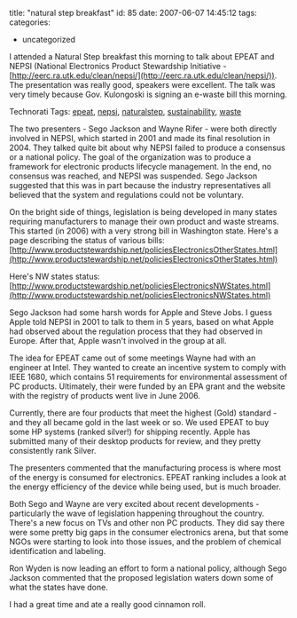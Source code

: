 title: "natural step breakfast"
id: 85
date: 2007-06-07 14:45:12
tags: 
categories: 
- uncategorized

I attended a Natural Step breakfast this morning to talk about EPEAT and NEPSI (National Electronics Product Stewardship Initiative - [http://eerc.ra.utk.edu/clean/nepsi/](http://eerc.ra.utk.edu/clean/nepsi/)). The presentation was really good, speakers were excellent. The talk was very timely because Gov. Kulongoski is signing an e-waste bill this morning.
<!-- technorati tags start -->

Technorati Tags: [epeat](http://www.technorati.com/tag/epeat), [nepsi](http://www.technorati.com/tag/nepsi), [naturalstep](http://www.technorati.com/tag/naturalstep), [sustainability](http://www.technorati.com/tag/sustainability), [waste](http://www.technorati.com/tag/waste)
<!-- technorati tags end -->
<!--more-->
The two presenters - Sego Jackson and Wayne Rifer - were both directly involved in NEPSI, which started in 2001 and made its final resolution in 2004\. They talked quite bit about why NEPSI failed to produce a consensus or a national policy. The goal of the organization was to produce a framework for electronic products lifecycle management. In the end, no consensus was reached, and NEPSI was suspended. Sego Jackson suggested that this was in part because the industry representatives all believed that the system and regulations could not be voluntary.

On the bright side of things, legislation is being developed in many states requiring manufacturers to manage their own product and waste streams. This started (in 2006) with a very strong bill in Washington state. Here's a page describing the status of various bills: 
[http://www.productstewardship.net/policiesElectronicsOtherStates.html](http://www.productstewardship.net/policiesElectronicsOtherStates.html)

Here's NW states status:
[http://www.productstewardship.net/policiesElectronicsNWStates.html](http://www.productstewardship.net/policiesElectronicsNWStates.html)

Sego Jackson had some harsh words for Apple and Steve Jobs. I guess Apple told NEPSI in 2001 to talk to them in 5 years, based on what Apple had observed about the regulation process that they had observed in Europe. After that, Apple wasn't involved in the group at all.

The idea for EPEAT came out of some meetings Wayne had with an engineer at Intel. They wanted to create an incentive system to comply with IEEE 1680, which contains 51 requirements for environmental assessment of PC products. Ultimately, their were funded by an EPA grant and the website with the registry of products went live in June 2006.

Currently, there are four products that meet the highest (Gold) standard - and they all became gold in the last week or so.  We used EPEAT to buy some HP systems (ranked silver!) for shipping recently. Apple has submitted many of their desktop products for review, and they pretty consistently rank Silver.

The presenters commented that the manufacturing process is where most of the energy is consumed for electronics. EPEAT ranking includes a look at the energy efficiency of the device while being used, but is much broader.

Both Sego and Wayne are very excited about recent developments - particularly the wave of legislation happening throughout the country. There's a new focus on TVs and other non PC products. They did say there were some pretty big gaps in the consumer electronics arena, but that some NGOs were starting to look into those issues, and the problem of chemical identification and labeling.

Ron Wyden is now leading an effort to form a national policy, although Sego Jackson commented that the proposed legislation waters down some of what the states have done.

I had a great time and ate a really good cinnamon roll.
